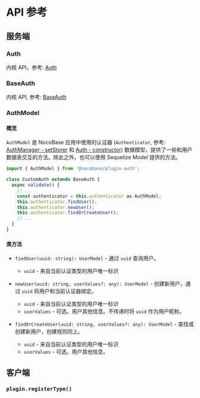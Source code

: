 # API 参考

## 服务端

### Auth

内核 API，参考: [Auth](../../../api/auth/auth.md)

### BaseAuth

内核 API, 参考: [BaseAuth](../../../api/auth/base-auth.md)

### AuthModel

#### 概览

`AuthModel` 是 NocoBase 应用中使用的认证器 (`Authenticator`, 参考: [AuthManager - setStorer](../../../api/auth/auth-manager.md#setstorer) 和 [Auth - constructor](../../../api/auth/auth.md#constructor)) 数据模型，提供了一些和用户数据表交互的方法。除此之外，也可以使用 Sequelize Model 提供的方法。

```ts
import { AuthModel } from '@nocobase/plugin-auth';

class CustomAuth extends BaseAuth {
  async validate() {
    // ...
    const authenticator = this.authenticator as AuthModel;
    this.authenticator.findUser();
    this.authenticator.newUser();
    this.authenticator.findOrCreateUser();
    // ...
  }
}
```

#### 类方法

- `findUser(uuid: string): UserModel` - 通过 `uuid` 查询用户。

  - `uuid` - 来自当前认证类型的用户唯一标识

- `newUser(uuid: string, userValues?: any): UserModel` - 创建新用户，通过 `uuid` 将用户和当前认证器绑定。

  - `uuid` - 来自当前认证类型的用户唯一标识
  - `userValues` - 可选。用户其他信息。不传递时将 `uuid` 作为用户昵称。

- `findOrCreateUser(uuid: string, userValues?: any): UserModel` - 查找或创建新用户，创建规则同上。
  - `uuid` - 来自当前认证类型的用户唯一标识
  - `userValues` - 可选。用户其他信息。

## 客户端

### `plugin.registerType()`
